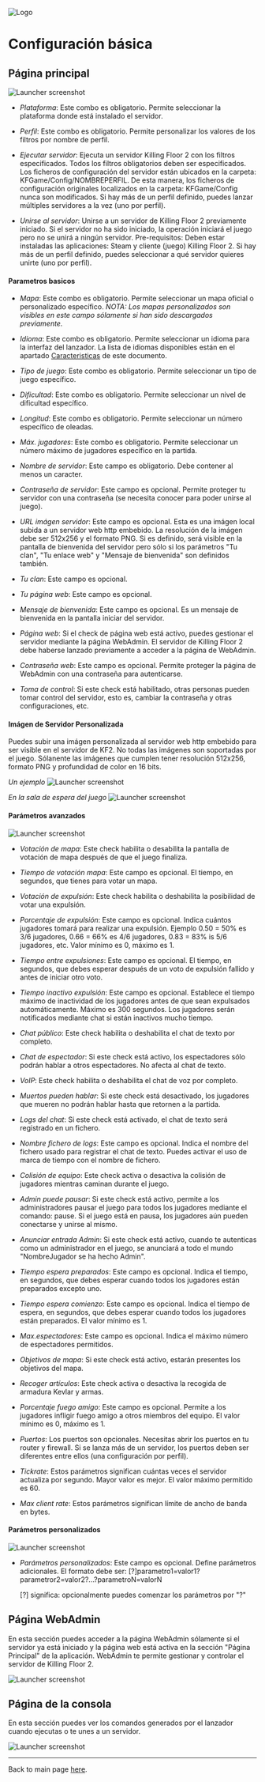 ![Logo](../images/kf2banner.png)

# Configuración básica

## Página principal

![Launcher screenshot](../images/screenshot00.png)

* _Plataforma_: Este combo es obligatorio. Permite seleccionar la plataforma donde está instalado el servidor.

* _Perfil_: Este combo es obligatorio. Permite personalizar los valores de los filtros por nombre de perfil.

* _Ejecutar servidor_: Ejecuta un servidor Killing Floor 2 con los filtros especificados. Todos los filtros obligatorios deben ser especificados. Los ficheros de configuración del servidor están ubicados en la carpeta: KFGame/Config/NOMBREPERFIL. De esta manera, los ficheros de configuración originales localizados en la carpeta: KFGame/Config nunca son modificados.
Si hay más de un perfil definido, puedes lanzar múltiples servidores a la vez (uno por perfil). 

* _Unirse al servidor_: Unirse a un servidor de Killing Floor 2 previamente iniciado. Si el servidor no ha sido iniciado, la operación iniciará el juego pero no se unirá a ningún servidor. Pre-requisitos: Deben estar instaladas las aplicaciones: Steam y cliente (juego) Killing Floor 2. 
Si hay más de un perfil definido, puedes seleccionar a qué servidor quieres unirte (uno por perfil).

#### Parametros basicos

* _Mapa_: Este combo es obligatorio. Permite seleccionar un mapa oficial o personalizado específico. *NOTA: Los mapas personalizados son visibles en este campo sólamente si han sido descargados previamente.*

* _Idioma_: Este combo es obligatorio. Permite seleccionar un idioma para la interfaz del lanzador. La lista de idiomas disponibles están en el apartado [Caracteristicas](#caracteristicas) de este documento.

* _Tipo de juego_: Este combo es obligatorio. Permite seleccionar un tipo de juego específico.

* _Dificultad_: Este combo es obligatorio. Permite seleccionar un nivel de dificultad específico.

* _Longitud_: Este combo es obligatorio. Permite seleccionar un número específico de oleadas.

* _Máx. jugadores_: Este combo es obligatorio. Permite seleccionar un número máximo de jugadores específico en la partida.

* _Nombre de servidor_: Este campo es obligatorio. Debe contener al menos un caracter. 

* _Contraseña de servidor_: Este campo es opcional. Permite proteger tu servidor con una contraseña (se necesita conocer para poder unirse al juego).

* _URL imágen servidor_: Este campo es opcional. Esta es una imágen local subida a un servidor web http embebido. La resolución de la imágen debe ser 512x256 y el formato PNG. Si es definido, será visible en la pantalla de bienvenida del servidor pero sólo si los parámetros "Tu clan", "Tu enlace web" y "Mensaje de bienvenida" son definidos también.
  
* _Tu clan_: Este campo es opcional.

* _Tu página web_: Este campo es opcional.

* _Mensaje de bienvenida_: Este campo es opcional. Es un mensaje de bienvenida en la pantalla iniciar del servidor.

* _Página web_: Si el check de página web está activo, puedes gestionar el servidor mediante la página WebAdmin. El servidor de Killing Floor 2 debe haberse lanzado previamente a acceder a la página de WebAdmin.

* _Contraseña web_: Este campo es opcional. Permite proteger la página de WebAdmin con una contraseña para autenticarse.

* _Toma de control_: Si este check está habilitado, otras personas pueden tomar control del servidor, esto es, cambiar la contraseña y otras configuraciones, etc.

#### Imágen de Servidor Personalizada
Puedes subir una imágen personalizada al servidor web http embebido para ser visible en el servidor de KF2.
No todas las imágenes son soportadas por el juego. Sólanente las imágenes que cumplen tener resolución 512x256, formato PNG y profundidad de color en 16 bits.

*Un ejemplo*
![Launcher screenshot](../images/screenshot14.png)

*En la sala de espera del juego*
![Launcher screenshot](../images/screenshot-in-game2.jpg)


#### Parámetros avanzados

![Launcher screenshot](../images/screenshot01.png)

* _Votación de mapa_: Este check habilita o desabilita la pantalla de votación de mapa después de que el juego finaliza. 

* _Tiempo de votación mapa_: Este campo es opcional. El tiempo, en segundos, que tienes para votar un mapa. 

* _Votación de expulsión_: Este check habilita o deshabilita la posibilidad de votar una expulsión. 

* _Porcentaje de expulsión_: Este campo es opcional. Indica cuántos jugadores tomará para realizar una expulsión. Ejemplo 0.50 = 50% es 3/6 jugadores, 0.66 = 66% es 4/6 jugadores, 0.83 = 83% is 5/6 jugadores, etc. Valor mínimo es 0, máximo es 1.

* _Tiempo entre expulsiones_: Este campo es opcional. El tiempo, en segundos, que debes esperar después de un voto de expulsión fallido y antes de iniciar otro voto. 

* _Tiempo inactivo expulsión_: Este campo es opcional. Establece el tiempo máximo de inactividad de los jugadores antes de que sean expulsados automáticamente. Máximo es 300 segundos. Los jugadores serán notificados mediante chat si están inactivos mucho tiempo.  

* _Chat público_: Este check habilita o deshabilita el chat de texto por completo. 

* _Chat de espectador_: Si este check está activo, los espectadores sólo podrán hablar a otros espectadores. No afecta al chat de texto.

* _VoIP_: Este check habilita o deshabilita el chat de voz por completo. 

* _Muertos pueden hablar_: Si este check está desactivado, los jugadores que mueren no podrán hablar hasta que retornen a la partida.

* _Logs del chat_: Si este check está activado, el chat de texto será registrado en un fichero.

* _Nombre fichero de logs_: Este campo es opcional. Indica el nombre del fichero usado para registrar el chat de texto. Puedes activar el uso de marca de tiempo con el nombre de fichero.

* _Colisión de equipo_: Este check activa o desactiva la colisión de jugadores mientras caminan durante el juego. 

* _Admin puede pausar_: Si este check está activo, permite a los administradores pausar el juego para todos los jugadores mediante el comando: pause. Si el juego está en pausa, los jugadores aún pueden conectarse y unirse al mismo.
 
* _Anunciar entrada Admin_: Si este check está activo, cuando te autenticas como un administrador en el juego, se anunciará a todo el mundo "NombreJugador se ha hecho Admin".

* _Tiempo espera preparados_: Este campo es opcional. Indica el tiempo, en segundos, que debes esperar cuando todos los jugadores están preparados excepto uno.

* _Tiempo espera comienzo_: Este campo es opcional. Indica el tiempo de espera, en segundos, que debes esperar cuando todos los jugadores están preparados. El valor mínimo es 1. 

* _Max.espectadores_: Este campo es opcional. Indica el máximo número de espectadores permitidos.

* _Objetivos de mapa_: Si este check está activo, estarán presentes los objetivos del mapa.

* _Recoger artículos_: Este check activa o desactiva la recogida de armadura Kevlar y armas.

* _Porcentaje fuego amigo_: Este campo es opcional. Permite a los jugadores infligir fuego amigo a otros miembros del equipo. El valor mínimo es 0, máximo es 1.

* _Puertos_: Los puertos son opcionales. Necesitas abrir los puertos en tu router y firewall. Si se lanza más de un servidor, los puertos deben ser diferentes entre ellos (una configuración por perfil).

* _Tickrate_: Estos parámetros significan cuántas veces el servidor actualiza por segundo. Mayor valor es mejor. El valor máximo permitido es 60.

* _Max client rate_: Estos parámetros significan límite de ancho de banda en bytes.

#### Parámetros personalizados

![Launcher screenshot](../images/screenshot15.png)

* _Parámetros personalizados_: Este campo es opcional. Define parámetros adicionales. El formato debe ser: [?]parametro1=valor1?parametror2=valor2?...?parametroN=valorN

  [?] significa: opcionalmente puedes comenzar los parámetros por "?"

## Página WebAdmin
En esta sección puedes acceder a la página WebAdmin sólamente si el servidor ya está iniciado y la página web está activa en la sección "Página Principal" de la aplicación.
WebAdmin te permite gestionar y controlar el servidor de Killing Floor 2.

![Launcher screenshot](../images/screenshot02.png)

## Página de la consola
En esta sección puedes ver los comandos generados por el lanzador cuando ejecutas o te unes a un servidor.

![Launcher screenshot](../images/screenshot11.png)

---
Back to main page [here](../../LEEME.md).